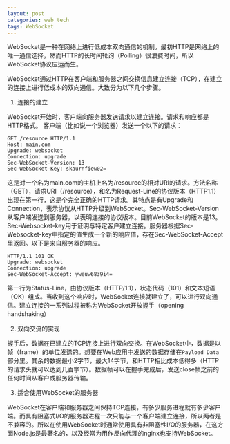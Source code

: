 ```yaml
---
layout: post
categories: web tech
tags: WebSocket
---
```


WebSocket是一种在网络上进行低成本双向通信的机制。最初HTTP是网络上的唯一通信选择，然而HTTP的长时间轮询（Polling）很浪费时间，所以WebSocket协议应运而生。

WebSocket通过HTTP在客户端和服务器之间交换信息建立连接（TCP），在建立的连接上进行低成本的双向通信。大致分为以下几个步骤。

1. 连接的建立

WebSocket开始时，客户端向服务器发送请求以建立连接。请求和响应都是HTTP格式。
客户端（比如说一个浏览器）发送一个以下的请求：
```
GET /resource HTTP/1.1
Host: main.com
Upgrade: websocket
Connection: upgrade
Sec-WebSocket-Version: 13
Sec-WebSocket-Key: skaurnfiew02=
```
这是对一个名为main.com的主机上名为/resource的相对URI的请求。方法名称（GET），请求URI（/resource），和名为Request-Line的协议版本（HTTP1.1）出现在第一行，这是个完全正确的HTTP请求。其特点是有Upgrade和Connection，表示协议从HTTP升级到WebSocket。Sec-WebSocket-Version从客户端发送到服务器，以表明连接的协议版本。目前WebSocket的版本是13。Sec-Websocket-key用于证明与特定客户建立连接。服务器根据Sec-Websocket-key中指定的值生成一个新的响应值，存在Sec-WebSocket-Accept里返回。以下是来自服务器的响应。
```
HTTP/1.1 101 OK 
Upgrade: websocket
Connection: upgrade
Sec-WebSocket-Accept: yweuw6839i4=
```
第一行为Status-Line，由协议版本（HTTP/1.1），状态代码（101）和文本短语（OK）组成。当收到这个响应时，WebSocket连接就建立了，可以进行双向通信。建立连接的一系列过程被称为WebSocket开放握手（opening handshaking）

2. 双向交流的实现

握手后，数据在已建立的TCP连接上进行双向交换。在WebSocket中，数据是以帧（frame）的单位发送的。想要在Web应用中发送的数据存储在`Payload Data`部分里。其余的数据最小2字节，最大14字节，和HTTP相比成本低得多（HTTP的请求头就可以达到几百字节）。数据帧可以在握手完成后，发送close帧之前的任何时间从客户或服务器传输。

3. 适合使用WebSocket的服务器

WebSocket在客户端和服务器之间保持TCP连接，有多少服务进程就有多少客户端。而具有阻塞式I/O的服务器进程一次只能与一个客户端建立连接，所以两者是不兼容的。所以在使用WebSocket时通常使用具有非阻塞性I/O的服务器，在这方面Node.js是最著名的，以及经常为用作反向代理的nginx也支持WebSocket。
